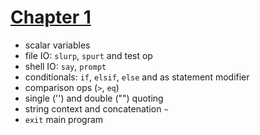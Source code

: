 

[Chapter 1](../menu.md)
========================


   * scalar variables
   * file IO: `slurp`, `spurt` and test op
   * shell IO: `say`, `prompt`
   * conditionals: `if`, `elsif`, `else` and as statement modifier
   * comparison ops (`>`, `eq`)
   * single ('') and double ("") quoting
   * string context and  concatenation `~`
   * `exit` main program